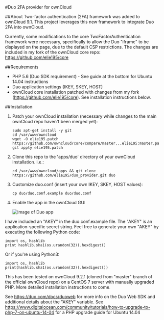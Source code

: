 #Duo 2FA provider for ownCloud

##About
Two-factor authentication (2FA) framework was added to ownCloud 9.1. This project leverages this new framework to integrate Duo 2FA into ownCloud.

Currently, some modifications to the core TwoFactorAuthentication framework were necessary, specifically to allow the Duo "iframe" to be displayed on the page, due to the default CSP restrictions. The changes are included in my fork of the ownCloud core repo: https://github.com/elie195/core

##Requirements

- PHP 5.6 (Duo SDK requirement) - See guide at the bottom for Ubuntu 14.04 instructions
- Duo application settings (IKEY, SKEY, HOST)
- ownCloud core installation patched with changes from my fork (https://github.com/elie195/core). See installation instructions below.
    
##Installation

1. Patch your ownCloud installation (necessary while changes to the main ownCloud repo haven't been merged yet):

    ```
    sudo apt-get install -y git
    cd /var/www/owncloud
    wget -O elie195.patch https://github.com/owncloud/core/compare/master...elie195:master.patch
    git apply elie195.patch
    ```

2. Clone this repo to the 'apps/duo' directory of your ownCloud installation. i.e.:

    ```
    cd /var/www/owncloud/apps && git clone https://github.com/elie195/duo_provider.git duo
    ```
    
3. Customize duo.conf (insert your own IKEY, SKEY, HOST values):

    ```
    cp duo/duo.conf.example duo/duo.conf
    ```
    
4. Enable the app in the ownCloud GUI

    ![Image of Duo app](https://github.com/elie195/duo_provider/raw/master/misc/duo.PNG)

I have included an "AKEY" in the duo.conf.example file. The "AKEY" is an application-specific secret string. Feel free to generate your own "AKEY" by executing the following Python code:

    import os, hashlib
    print hashlib.sha1(os.urandom(32)).hexdigest()

Or if you're using Python3:

    import os, hashlib
    print(hashlib.sha1(os.urandom(32)).hexdigest())

This has been tested on ownCloud 9.2.1 (cloned from "master" branch of the official ownCloud repo) on a CentOS 7 server with manually upgraded PHP. More detailed installation instructions to come.

See https://duo.com/docs/duoweb for more info on the Duo Web SDK and additional details about the "AKEY" variable.
See https://www.digitalocean.com/community/tutorials/how-to-upgrade-to-php-7-on-ubuntu-14-04 for a PHP upgrade guide for Ubuntu 14.04
